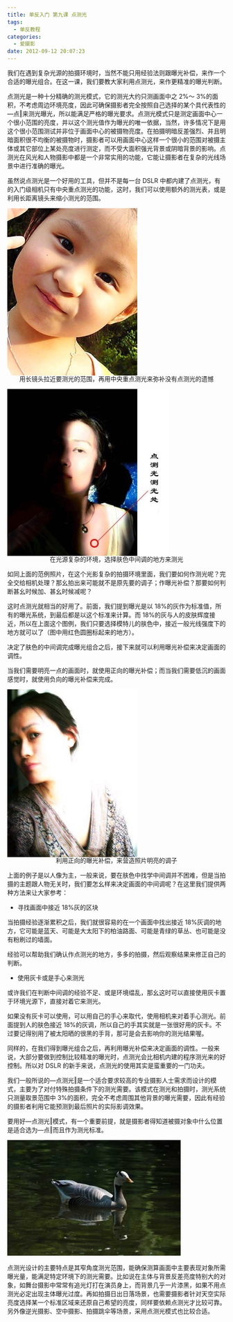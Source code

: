 ```yaml
---
title: 单反入门 第九课 点测光
tags:
  - 单反教程
categories:
  - 爱摄影
date: 2012-09-12 20:07:23
---
```


我们在遇到复杂光源的拍摄环境时，当然不能只用经验法则跟曝光补偿，来作一个合适的曝光组合。在这一课，我们要教大家利用点测光，来作更精准的曝光判断。

点测光是一种十分精确的测光模式，它的测光大约只测画面中之 2%～ 3%的面积，不考虑周边环境亮度，因此可确保摄影者完全按照自己选择的某个具代表性的―点‖来测光曝光，所以能满足严格的曝光要求。点测光模式只是测定画面中心一个很小范围的亮度，并以这个测光值作为曝光的唯一依据，当然，许多情况下是用这个很小范围测试并非位于画面中心的被摄物亮度。在拍摄明暗反差强烈、并且明暗面积很不均衡的被摄物时，摄影者可以用画面中心这样一个很小的范围对被摄主体或其它部位上某处亮度进行测定，而不受大面积强光背景或阴暗背景的影响。点测光在风光和人物摄影中都是一个非常实用的功能，它能让摄影者在复杂的光线场景中进行准确的曝光。

虽然说点测光是一个好用的工具，但并不是每一台 DSLR 中都内建了点测光，有的入门级相机只有中央重点测光的功能，这时，我们可以使用额外的测光表，或是利用长距离镜头来缩小测光的范围。

<!-- more -->

![](/images/SLR_ninth1.jpg)<p align="center" style="line-height: initial; margin-top: -20px;">用长镜头拉近要测光的范围，再用中央重点测光来弥补没有点测光的遗憾</p>

![](/images/SLR_ninth2.jpg)<p align="center" style="line-height: initial; margin-top: -20px;">在光源复杂的环境，选择肤色中间调的地方来测光</p>

如同上面的范例照片，在这个光影复杂的拍摄环境里面，我们要如何作测光呢？完全交给相机处理？那幺拍出来可能就不是原先要的调子；作曝光补偿？那要如何判断甚幺时候加、甚幺时候减呢？

这时点测光就相当的好用了。前面，我们提到曝光是以 18%的灰作为标准值，所有的曝光系统，到最后都是以这个标准来计算。而 18%的灰与人的皮肤辉度接近，所以在上面这个图例，我们只要选择模特儿的肤色中，接近一般光线强度下的地方就可以了（图中用红色圆圈标起来的地方）。

决定了肤色的中间调完成曝光组合之后，接下来就可以利用曝光补偿来决定画面的调性。

当我们需要明亮一点的画面时，就使用正向的曝光补偿；而当我们需要低沉的画面感觉时，就使用负向的曝光补偿来完成。

![](/images/SLR_ninth3.jpg)<p align="center" style="line-height: initial; margin-top: -20px;">利用正向的曝光补偿，来营造照片明亮的调子</p>

上面的例子是以人像为主，一般来说，要在肤色中找学中间调并不困难，但是当拍摄的主题跟人物无关时，我们要怎幺样来决定画面的中间调呢？在这里我们提供两种方法来让大家参考：

- 寻找画面中接近 18%灰的区块

当拍摄经验逐渐累积之后，我们就很容易的在一个画面中找出接近 18%灰调的地方，它可能是蓝天、可能是大太阳下的柏油路面、可能是青绿的草丛、也可能是没有粉刷过的墙面。

经验可以帮助我们确认作点测光的地方，多多的拍摄，然后观察结果来修正自己的判断。

- 使用灰卡或是手心来测光

或许我们在判断中间调的经验不足、或是环境缊乱，那幺这时可以直接使用灰卡置于环境光源下，直接对着它来测光。

如果没有灰卡可以使用，可以用自己的手心来取代，使用相机来对着手心测光。前面提到人的肤色接近 18%的灰调，所以自己的手其实就是一张很好用的灰卡。不过要记得别用了被太阳晒的很黑的手背，那可是会去影响你的测光结果喔。

同样的，在我们得到曝光组合之后，再利用曝光补偿来决定画面的调性。一般来说，大部分要做到控制比较精准的曝光时，点测光会比相机内建的程序测光来的好控制。所以对 DSLR 的新手来说，点测光的使用其实是蛮重要的一门功夫。

我们一般所说的―点测光‖是一个适合要求较高的专业摄影人士需求而设计的模式，主要为了对付特殊拍摄条件下的测光需要。该模式在测光和拍摄时，测光系统只测量取景范围中 3%的面积，完全不考虑周围其他背景的曝光需要，因此有经验的摄影者利用它能预测到最后照片的实际影调效果。

要用好―点测光‖模式，有一个重要前提，就是摄影者得知道被摄对象中什么位置是适合选为―点‖而且作为测光标准。

![](/images/SLR_ninth4.jpg)

点测光设计的主要特点是其窄角度测光范围，能确保测算画面中主要表现对象所需曝光量，能满足特定环境下的测光需要。比如说在主体与背景反差亮度特别大的对象，如舞台摄影中常常有追光灯打在演员身上，而背景几乎一片漆黑，如果不用点测光必定出现主体曝光过度。再如拍摄日出日落场景，也需要摄影者针对天空实际亮度选择某一个标准区域来还原自己希望的亮度，同样要依赖点测光才比较可靠。另外像逆光摄影、空中摄影、拍摄跳伞等场景，采用点测光模式也比较合适。

<br/>
<br/>
